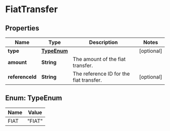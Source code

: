

# FiatTransfer


## Properties

| Name | Type | Description | Notes |
|------------ | ------------- | ------------- | -------------|
|**type** | [**TypeEnum**](#TypeEnum) |  |  [optional] |
|**amount** | **String** | The amount of the fiat transfer. |  |
|**referenceId** | **String** | The reference ID for the fiat transfer. |  [optional] |



## Enum: TypeEnum

| Name | Value |
|---- | -----|
| FIAT | &quot;FIAT&quot; |




